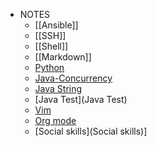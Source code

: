 * NOTES
    * [[Ansible]]
    * [[SSH]] 
    * [[Shell]]
    * [[Markdown]] 
    * [Python](Python)
    * [Java-Concurrency](Java)
    * [Java String](Java-String)
    * [Java Test](Java Test)
    * [Vim](Vim)
    * [Org mode](Org-mode)
    * [Social skills](Social skills)]




